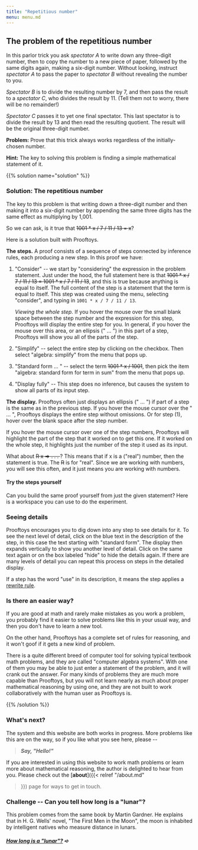 ```yaml
---
title: "Repetitious number"
menu: menu.md
---
```


## The problem of the repetitious number

In this parlor trick you ask *spectator A* to write down any three-digit
number, then to copy the number to a new piece of paper, followed by
the same digits again, making a six-digit number.  Without looking,
instruct *spectator A* to pass the paper to *spectator B* without
revealing the number to you.

*Spectator B* is to divide the resulting number by 7, and then pass the
result to a *spectator C*, who divides the result by 11. (Tell them not
to worry, there will be no remainder!)

*Spectator C* passes it to yet one final spectator.  This last
spectator is to divide the result by 13 and then read the resulting
quotient.  The result will be the original three-digit number.

**Problem:** Prove that this trick always works regardless of the
initially-chosen number.

**Hint:** The key to solving this problem is finding a simple
mathematical statement of it.

{{% solution name="solution" %}}

### Solution: The repetitious number

The key to this problem is that writing down a three-digit number and
then making it into a six-digit number by appending the same three
digits has the same effect as multiplying by 1,001.

So we can ask, is it true that
<s>1001 * x / 7 / 11 / 13 = x</s>?

Here is a solution built with Prooftoys.

<div class="proof-display mb-4" data-steps='
(steps
(1 consider (t ((((1001 * x) / 7) / 11) / 13)))
(2 simplifyFocalPart (s 1))
(3 arrangeTerm (s 2) (path "/right/right"))
(4 display (s 3))
)'></div>

**The steps.** A proof consists of a sequence of steps connected by
inference rules, each producing a new step.  In this proof we have:

1. "Consider" -- we start by "considering" the expression in the
   problem statement.  Just under the hood, the full statement here is
   that <s>1001 * x / 7 / 11 / 13 = 1001 * x / 7 / 11 / 13</s>, and
   this is true because anything is equal to itself.  The full content
   of the step is a statement that the term is equal to itself.  This
   step was created using the menu, selecting "consider", and typing
   in `1001 * x / 7 / 11 / 13`.

     *Viewing the whole step.* If you hover the mouse over the small
   blank space between the step number and the expression for this
   step, Prooftoys will display the entire step for you.  In general,
   if you hover the mouse over this area, or an ellipsis (" &hellip;
   ") in this part of a step, Prooftoys will show you all of the parts
   of the step.

2. "Simplify" -- select the entire step by clicking on the checkbox.
   Then select "algebra: simplify" from the menu that pops up.
   
3. "Standard form &hellip; " -- select the term <s>1001 * x /
   1001</s>, then pick the item "algebra: standard form for term in
   sum" from the menu that pops up.
	
4.  "Display fully" -- 
    This step does no inference, but causes the system to show all
    parts of its input step.

**The display.** Prooftoys often just displays an ellipsis (" &hellip;
") if part of a step is the same as in the previous step.  If you
hover the mouse cursor over the " &hellip; ", Prooftoys displays the
entire step without omissions.  Or for step (1), hover over the blank
space after the step number.

If you hover the mouse cursor over one of the step numbers, Prooftoys
will highlight the part of the step that it worked on to get this
one.  If it worked on the whole step, it highlights just the number of
the step it used as its input.

What about <s>R x => . . . </s>?  This means that if x is a ("real")
number, then the statement is true.  The <s>R</s> is for "real".
Since we are working with numbers, you will see this often, and it
just means you are working with numbers.
	
#### Try the steps yourself

Can you build the same proof yourself from just the given statement?
Here is a workspace you can use to do the experiment.

<div class="proof-editor mb-4" data-steps='
(steps
(1 given (t ((((1001 * x) / 7) / 11) / 13)))
)'></div>

### Seeing details

Prooftoys encourages you to dig down into any step
to see details for it.  To see the next level of detail, click on the
blue text in the description of the step, in this case the text
starting with "standard form".  The display then expands vertically to
show you another level of detail.  Click on the same text again or on
the box labeled "hide" to hide the details again.  If there are many
levels of detail you can repeat this process on steps in the detailed
display.

If a step has the word "use" in its description, it means the step
applies a [rewrite rule](/inference/#replacement-and-rewriting).

### Is there an easier way?

If you are good at math and rarely make mistakes as you work a
problem, you probably find it easier to solve problems like this in
your usual way, and then you don't have to learn a new tool.

On the other hand, Prooftoys has a complete set of rules for
reasoning, and it won't goof if it gets a new kind of problem.

There is a quite different breed of computer tool for solving typical
textbook math problems, and they are called "computer algebra
systems".  With one of them you may be able to just enter a statement
of the problem, and it will crank out the answer.  For many kinds of
problems they are much more capable than Prooftoys, but you will not
learn nearly as much about proper mathematical reasoning by using one,
and they are not built to work collaboratively with the human user
as Prooftoys is.

{{% /solution %}}

### What's next?

The system and this website are both works in progress.  More problems
like this are on the way, so if you like what you see here, please --

> **<i>Say, "Hello!"</i>**

If you are interested in using this website to work math problems or
learn more about mathematical reasoning, the author is delighted to
hear from you.  Please check out the [**about**]({{< relref "/about.md"
>}}) page for ways to get in touch.

### Challenge -- Can you tell how long is a "lunar"?

This problem comes from the same book by Martin Gardner.  He explains
that in H. G. Wells' novel, "The First Men in the Moon", the moon is
inhabited by intelligent natives who measure distance in lunars.

##### [How long is a "lunar"?](/lunar/) &#x27aa;
